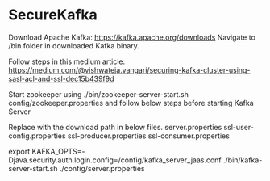 # SecureKafka
Download Apache Kafka: https://kafka.apache.org/downloads
Navigate to /bin folder in downloaded Kafka binary.

Follow steps in this medium article:
https://medium.com/@vishwateja.vangari/securing-kafka-cluster-using-sasl-acl-and-ssl-dec15b439f9d

Start zookeeper using ./bin/zookeeper-server-start.sh config/zookeeper.properties
and follow below steps before starting Kafka Server

Replace <kafka-binary-dir> with the download path in below files.
server.properties
ssl-user-config.properties
ssl-producer.properties
ssl-consumer.properties

export KAFKA_OPTS=-Djava.security.auth.login.config=<kafka-binary-dir>/config/kafka_server_jaas.conf
./bin/kafka-server-start.sh ./config/server.properties